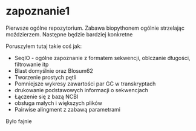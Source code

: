 # zapoznanie1
Pierwsze ogólne repozytorium. Zabawa biopythonem ogólnie strzelając moździerzem. Następne będzie bardziej konkretne

Poruszyłem tutaj takie coś jak:
- SeqIO - ogólne zapoznanie z formatem sekwencji, oblczanie długości, filtrowanie itp
- Blast domyślnie oraz Blosum62
- Tworzenie prostych pętli
- Pomniejsze wykresy zawartości par GC w transkryptach
- drukowanie podstawowych informacji o sekwencjach
- Łączenie się z bazą NCBI
- obsługa małych i większych plików
- Pairwise alingment z zabawą parametrami

Było fajnie
